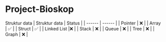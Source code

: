 # Project-Bioskop

Struktur data
| Struktur data | Status |
| ------ | ------ |
| Pointer | ❌ |
| Array | ✅ |
| Struct | ✅ |
| Linked List |❌ |
| Stack | ❌ |
| Queue | ❌ |
| Tree | ❌ |
| Graph | ❌ |

